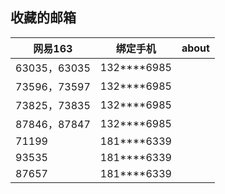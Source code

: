 ## 收藏的邮箱



| 网易163      | 绑定手机    | about |
| ------------ | ----------- | ----- |
| 63035，63035 | 132****6985 |       |
| 73596，73597 | 132****6985 |       |
| 73825，73835 | 132****6985 |       |
| 87846，87847 | 132****6985 |       |
| 71199        | 181****6339 |       |
| 93535        | 181****6339 |       |
| 87657        | 181****6339 |       |










